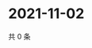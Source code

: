 # 2021-11-02

共 0 条

<!-- BEGIN WEIBO -->
<!-- 最后更新时间 Tue Nov 02 2021 17:00:49 GMT+0800 (China Standard Time) -->

<!-- END WEIBO -->
